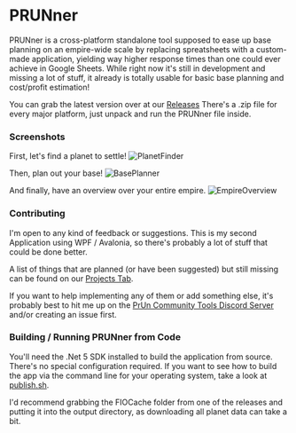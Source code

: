 # PRUNner
PRUNner is a cross-platform standalone tool supposed to ease up base planning on an empire-wide scale by replacing spreatsheets with a custom-made application, yielding way higher response times than one could ever achieve in Google Sheets. While right now it's still in development and missing a lot of stuff, it already is totally usable for basic base planning and cost/profit estimation!

You can grab the latest version over at our [Releases](https://github.com/Jacudibu/PRUNner/releases)
There's a .zip file for every major platform, just unpack and run the PRUNner file inside.

### Screenshots
First, let's find a planet to settle!
![PlanetFinder](https://user-images.githubusercontent.com/9059719/121958201-b65df780-cd63-11eb-9a33-39196aa4a9cf.png)

Then, plan out your base!
![BasePlanner](https://user-images.githubusercontent.com/9059719/121958212-b78f2480-cd63-11eb-9433-3ea44fbf6738.png)

And finally, have an overview over your entire empire.
![EmpireOverview](https://user-images.githubusercontent.com/9059719/121958208-b78f2480-cd63-11eb-953c-c6537b079cd3.png)

### Contributing
I'm open to any kind of feedback or suggestions. This is my second Application using WPF / Avalonia, so there's probably a lot of stuff that could be done better.

A list of things that are planned (or have been suggested) but  still missing can be found on our [Projects Tab](https://github.com/Jacudibu/PRUNner/projects/1). 

If you want to help implementing any of them or add something else, it's probably best to hit me up on the [PrUn Community Tools Discord Server](https://discord.gg/2MDR5DYSfY) and/or creating an issue first.

### Building / Running PRUNner from Code
You'll need the .Net 5 SDK installed to build the application from source.
There's no special configuration required. If you want to see how to build the app via the command line for your operating system, take a look at [publish.sh](https://github.com/Jacudibu/PRUNner/blob/main/publish.sh).

I'd recommend grabbing the FIOCache folder from one of the releases and putting it into the output directory, as downloading all planet data can take a bit.